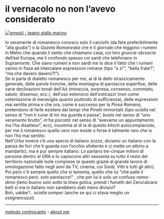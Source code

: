 # il vernacolo no non l’avevo considerato

[![](https://live.staticflickr.com/65535/51792857671_2cc87a0165_c.jpg "empoli - teatro giallo marino")](https://flic.kr/s/aHBqjzwAJ2)

Io veramente di romanesco conosco solo il carciofo (da fare preferibilmente "alla giudia") o la *Gazeta Romaneska* che è il giornale che leggono i rumeni in Metro che quando li sento che chiamano casa, coi loro *gruscia-sbruscia* dell’est Europa, me li confondo spesso coi sardi che telefonano in Supramonte. Che siano rumeni e non sardi me lo dice il fatto che i rumeni vanno in fissa ad intercalare espressioni romane (tipo “a zi’”, “bella frate’!”, “ma che davero davero?!”).   
Se si parla di dialetto romanesco per me, al di là dello strascicamento generale, delle parole tronche, della montagna di parolacce superflue, delle varie declinazioni tonali dell’*Aò*  (minaccia, sorpresa, consenso, commiato, saluto, dissenso, ecc.), dell’uso estensivo dell’*esticazzi* (non come ostentazione di meraviglia quanto piuttosto di sufficienza), delle espressioni mai sentite prima e che ora, come è successo per la *Pinsa Romana*, pretendono di farle esistere dai tempi che Pinelli immortalò (tipo *scialla* nel senso di “non ti curar di lor ma guarda e passa”, *busta* nel senso di “uno veramente brutto”, *m’ha pisciato* nel senso di “avevamo un appuntamento ma l’ha disatteso”, ecc), insomma al di la di questo *kitsch* autocompiaciuto, per me il romanesco quello *vero* non esiste o forse è talmente raro che io non l’ho mai sentito.  
Nell'*Urbe* invece c’è una specie di italiano zozzo, diciamo un italiano con la panza de fori che ti guarda con l’occhio sfottente e ci mette un attimo a mandartici, ma è pur sempre italiano. Lo parlano tre-cinque milioni di persone dentro al GRA e lo capiscono altri sessanta su tutto il resto del territorio nazionale isole comprese (e questo grazie al grande lavoro di omologazione fatto negli anni da TV, cinema, coi Sordi, Vitti e tutti gli altri).  
Poi però c'è sempre quello che si lamenta, quello che lui "che palle il romanesco però: solo parolacce!" , che per lui è solo un confuso *namo-dimo-famo* buono solo sotto la linea gotica, prendi i fumetti del Zerocalcare: belli sì ma in italiano non sarebbero stati meno divisivi?  
Boh, vabbe’!.. *scialla semper* (anche se qui ci stava meglio un *estigrancazzi*).  

---   
[metodo controcanto](https://cacioman.github.io/controcanto000.html) - [about me](https://about.me/cacioman)  
